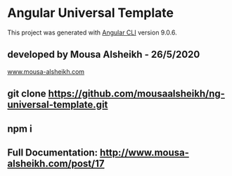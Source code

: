 # Angular Universal Template

This project was generated with [Angular CLI](https://github.com/angular/angular-cli) version 9.0.6.

## developed by Mousa Alsheikh - 26/5/2020

www.mousa-alsheikh.com

## git clone https://github.com/mousaalsheikh/ng-universal-template.git

## npm i


## Full Documentation: http://www.mousa-alsheikh.com/post/17